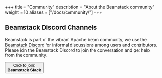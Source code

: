 +++
title =  "Community"
description = "About the Beamstack community"
weight = 10
aliases = ["/docs/community/"]
+++

## Beamstack Discord Channels

Beamstack is part of the vibrant Apache beam community, we use the [Beamstack Discord](https://discord.gg/fYNnNVaEFK) for informal discussions among users and contributors.
Please join the [Beamstack Discord](https://discord.gg/fYNnNVaEFK) to join the conversation and get help from the community.

<a href="https://discord.gg/fYNnNVaEFK">
  <button class="btn btn-primary py-2 px-5 mb-3">Click to join:<br><b>Beamstack Slack</b></button>
</a>

